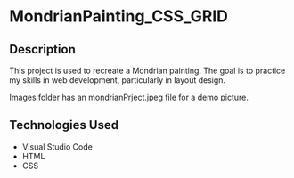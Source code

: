 # MondrianPainting_CSS_GRID

## Description
This project is used to recreate a Mondrian painting. The goal is to practice my skills in web development, particularly in layout design.

Images folder has an mondrianPrject.jpeg file for a demo picture.

## Technologies Used
- Visual Studio Code
- HTML
- CSS
